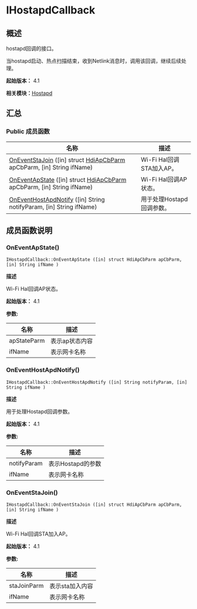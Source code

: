 # IHostapdCallback


## 概述

hostapd回调的接口。

当hostapd启动、热点扫描结束，收到Netlink消息时，调用该回调，继续后续处理。

**起始版本：** 4.1

**相关模块：**[Hostapd](_hostapd.md)


## 汇总


### Public 成员函数

| 名称 | 描述 | 
| -------- | -------- |
| [OnEventStaJoin](#oneventstajoin) ([in] struct [HdiApCbParm](_hdi_ap_cb_parm.md) apCbParm, [in] String ifName) | Wi-Fi Hal回调STA加入AP。 | 
| [OnEventApState](#oneventapstate) ([in] struct [HdiApCbParm](_hdi_ap_cb_parm.md) apCbParm, [in] String ifName) | Wi-Fi Hal回调AP状态。 | 
| [OnEventHostApdNotify](#oneventhostapdnotify) ([in] String notifyParam, [in] String ifName) | 用于处理Hostapd回调参数。 | 


## 成员函数说明


### OnEventApState()

```
IHostapdCallback::OnEventApState ([in] struct HdiApCbParm apCbParm, [in] String ifName )
```

**描述**

Wi-Fi Hal回调AP状态。

**起始版本：** 4.1

**参数:**

| 名称 | 描述 | 
| -------- | -------- |
| apStateParm | 表示ap状态内容 | 
| ifName | 表示网卡名称 | 


### OnEventHostApdNotify()

```
IHostapdCallback::OnEventHostApdNotify ([in] String notifyParam, [in] String ifName )
```

**描述**

用于处理Hostapd回调参数。

**起始版本：** 4.1

**参数:**

| 名称 | 描述 | 
| -------- | -------- |
| notifyParam | 表示Hostapd的参数 | 
| ifName | 表示网卡名称 | 


### OnEventStaJoin()

```
IHostapdCallback::OnEventStaJoin ([in] struct HdiApCbParm apCbParm, [in] String ifName )
```

**描述**

Wi-Fi Hal回调STA加入AP。

**起始版本：** 4.1

**参数:**

| 名称 | 描述 | 
| -------- | -------- |
| staJoinParm | 表示sta加入内容 | 
| ifName | 表示网卡名称 | 
